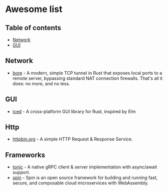 # Awesome list

## Table of contents

* [Network](#network)
* [GUI](#gui)

## Network

* [bore](https://github.com/ekzhang/bore) - A modern, simple TCP tunnel in Rust that exposes local ports to a remote server, bypassing standard NAT connection firewalls. That's all it does: no more, and no less.

## GUI

* [iced](https://github.com/iced-rs/iced) - A cross-platform GUI library for Rust, inspired by Elm

## Http

* [httpbin.org](https://www.httpbin.org)  - A simple HTTP Request & Response Service.

## Frameworks

* [tonic](https://github.com/hyperium/tonic) - A native gRPC client & server implementation with async/await support. 
* [spin](https://github.com/fermyon/spin) - Spin is an open source framework for building and running fast, secure, and composable cloud microservices with WebAssembly. 